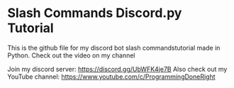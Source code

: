 # Slash Commands Discord.py Tutorial

This is the github file for my discord bot  slash commandstutorial made in Python. Check out the video on my channel

Join my discord server: https://discord.gg/UbWFK4je7B Also check out my YouTube channel: https://www.youtube.com/c/ProgrammingDoneRight
